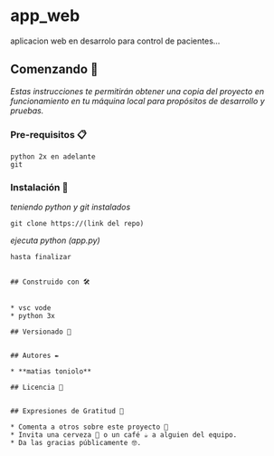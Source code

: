# app_web
aplicacion web en desarrolo para control de pacientes...


## Comenzando 🚀

_Estas instrucciones te permitirán obtener una copia del proyecto en funcionamiento en tu máquina local para propósitos de desarrollo y pruebas._


### Pre-requisitos 📋

```
python 2x en adelante
git
```

### Instalación 🔧

_teniendo python y git instalados_

```
git clone https://(link del repo)
```

_ejecuta python (app.py)_

```
hasta finalizar


## Construido con 🛠️


* vsc vode
* python 3x

## Versionado 📌


## Autores ✒️

* **matias toniolo** 

## Licencia 📄


## Expresiones de Gratitud 🎁

* Comenta a otros sobre este proyecto 📢
* Invita una cerveza 🍺 o un café ☕ a alguien del equipo. 
* Da las gracias públicamente 🤓.
